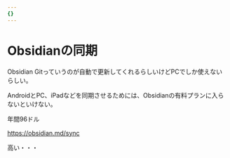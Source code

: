 ```yaml
---
{}
---
```

# Obsidianの同期

Obsidian Gitっていうのが自動で更新してくれるらしいけどPCでしか使えないらしい。

AndroidとPC、iPadなどを同期させるためには、Obsidianの有料プランに入らないといけない。

年間96ドル

https://obsidian.md/sync

高い・・・